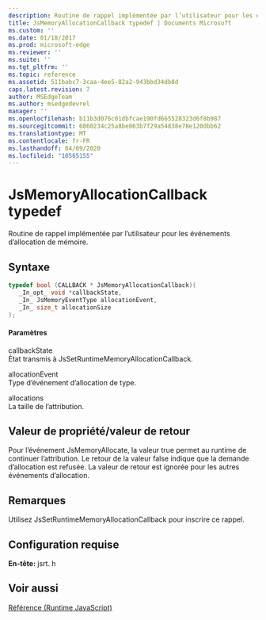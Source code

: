 ```yaml
---
description: Routine de rappel implémentée par l’utilisateur pour les événements d’allocation de mémoire.
title: JsMemoryAllocationCallback typedef | Documents Microsoft
ms.custom: ''
ms.date: 01/18/2017
ms.prod: microsoft-edge
ms.reviewer: ''
ms.suite: ''
ms.tgt_pltfrm: ''
ms.topic: reference
ms.assetid: 511babc7-3caa-4ee5-82a2-943bbd34db8d
caps.latest.revision: 7
author: MSEdgeTeam
ms.author: msedgedevrel
manager: ''
ms.openlocfilehash: b11b3d076c01dbfcae190fd665528323d6f8b987
ms.sourcegitcommit: 6860234c25a8be863b7f29a54838e78e120dbb62
ms.translationtype: MT
ms.contentlocale: fr-FR
ms.lasthandoff: 04/09/2020
ms.locfileid: "10565155"
---
```

# JsMemoryAllocationCallback typedef
Routine de rappel implémentée par l’utilisateur pour les événements d’allocation de mémoire.  
  
## Syntaxe  
  
```cpp  
typedef bool (CALLBACK * JsMemoryAllocationCallback)(  
   _In_opt_ void *callbackState,  
   _In_ JsMemoryEventType allocationEvent,  
   _In_ size_t allocationSize  
);  
```  
  
#### Paramètres  
 callbackState  
 État transmis à JsSetRuntimeMemoryAllocationCallback.  
  
 allocationEvent  
 Type d’événement d’allocation de type.  
  
 allocations  
 La taille de l’attribution.  
  
## Valeur de propriété/valeur de retour  
 Pour l’événement JsMemoryAllocate, la valeur true permet au runtime de continuer l’attribution. Le retour de la valeur false indique que la demande d’allocation est refusée. La valeur de retour est ignorée pour les autres événements d’allocation.  
  
## Remarques  
 Utilisez JsSetRuntimeMemoryAllocationCallback pour inscrire ce rappel.  
  
## Configuration requise  
 **En-tête:** jsrt. h  
  
## Voir aussi  
 [Référence (Runtime JavaScript)](../chakra-hosting/reference-javascript-runtime.md)